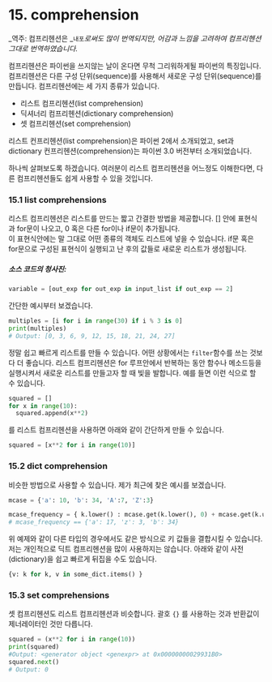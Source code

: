 # 15. comprehension

_역주: 컴프리헨션은 _`내포`_로써도 많이 번역되지만, 어감과 느낌을 고려하여 컴프리헨션 그대로 번역하였습니다._

컴프리헨션은 파이썬을 쓰지않는 날이 온다면 무척 그리워하게될 파이썬의 특징입니다. 컴프리헨션은 다른 구성 단위\(sequence\)를 사용해서 새로운 구성 단위\(sequence\)를 만듭니다. 컴프리헨션에는 세 가지 종류가 있습니다.

* 리스트 컴프리헨션\(list comprehension\)
* 딕셔너리 컴프리헨션\(dictionary comprehension\)
* 셋 컴프리헨션\(set comprehension\)

리스트 컨프리헨션\(list comprehension\)은 파이썬 2에서 소개되었고, set과 dictionary 컨프리헨션\(comprehension\)는 파이썬 3.0 버전부터 소개되었습니다.

하나씩 살펴보도록 하겠습니다. 여러분이 리스트 컴프리헨션을 어느정도 이해한다면, 다른 컴프리헨션들도 쉽게 사용할 수 있을 것입니다.

### 15.1 list comprehensions

리스트 컴프리헨션은 리스트를 만드는 짧고 간결한 방법을 제공합니다. \[\] 안에 표현식과 for문이 나오고, 0 혹은 다른 for이나 if문이 추가됩니다.  
이 표현식안에는 말 그대로 어떤 종류의 객체도 리스트에 넣을 수 있습니다. if문 혹은 for문으로 구성된 표현식이 실행되고 난 후의 값들로 새로운 리스트가 생성됩니다.

##### 소스 코드의 청사진:

```python
variable = [out_exp for out_exp in input_list if out_exp == 2]
```

간단한 예시부터 보겠습니다.

```python
multiples = [i for i in range(30) if i % 3 is 0]
print(multiples)
# Output: [0, 3, 6, 9, 12, 15, 18, 21, 24, 27]
```

정말 쉽고 빠르게 리스트를 만들 수 있습니다. 어떤 상황에서는 `filter`함수를 쓰는 것보다 더 좋습니다. 리스트 컴프리헨션은 for 루프안에서 반복하는 동안 함수나 메소드등을 실행시켜서 새로운 리스트를 만들고자 할 때 빛을 발합니다. 예를 들면 이런 식으로 할 수 있습니다.

```python
squared = []
for x in range(10):
  squared.append(x**2)
```

를 리스트 컴프리헨션을 사용하면 아래와 같이 간단하게 만들 수 있습니다.

```python
squared = [x**2 for i in range(10)]
```

### 15.2 dict comprehension

비슷한 방법으로 사용할 수 있습니다. 제가 최근에 찾은 예시를 보겠습니다.

```python
mcase = {'a': 10, 'b': 34, 'A':7, 'Z':3}

mcase_frequency = { k.lower() : mcase.get(k.lower(), 0) + mcase.get(k.upper(), 0) for k in mcase.keys() }
# mcase_frequency == {'a': 17, 'z': 3, 'b': 34}
```

위 예제와 같이 다른 타입의 경우에서도 같은 방식으로 키 값들을 결합시킬 수 있습니다. 저는 개인적으로 딕트 컴프리헨션을 많이 사용하지는 않습니다. 아래와 같이 사전\(dictionary\)을 쉽고 빠르게 뒤집을 수도 있습니다.

```python
{v: k for k, v in some_dict.items() }
```

### 15.3 set comprehensions

셋 컴프리헨션도 리스트 컴프리헨션과 비슷합니다. 괄호 `{}` 를 사용하는 것과 반환값이 제너레이터인 것만 다릅니다.

```python
squared = (x**2 for i in range(10))
print(squared)
#Output: <generator object <genexpr> at 0x00000000029931B0>
squared.next()
# Output: 0
```



